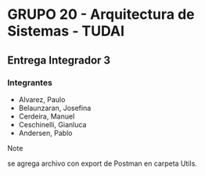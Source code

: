 # GRUPO 20 - Arquitectura de Sistemas - TUDAI

## Entrega Integrador 3

### Integrantes
- Alvarez, Paulo
- Belaunzaran, Josefina
- Cerdeira, Manuel
- Ceschinelli, Gianluca
- Andersen, Pablo


>[!note] 
 > se agrega archivo con export de Postman en carpeta Utils.
